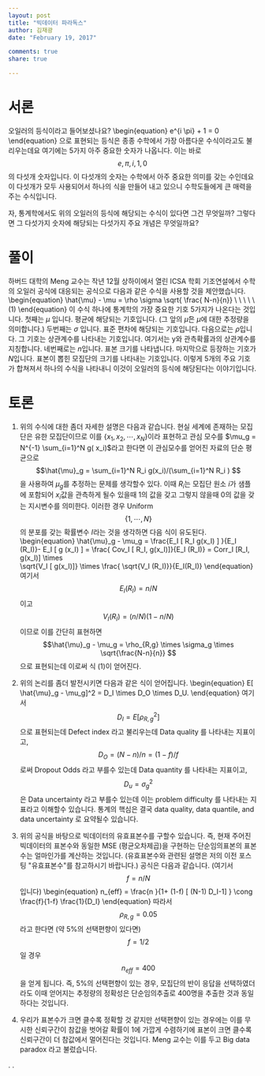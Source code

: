```yaml
---
layout: post 
title: "빅데이터 파라독스"
author: 김재광 
date: "February 19, 2017"

comments: true
share: true

---
```





# 서론  


오일러의 등식이라고 들어보셨나요? 
\begin{equation}
 e^{i \pi} + 1 = 0 
 \end{equation}
으로 표현되는 등식은 종종 수학에서 가장 아름다운 수식이라고도 불리우는데요 여기에는 5가지 아주 중요한 숫자가 나옵니다. 이는 바로 $$ e, \pi , i , 1, 0 $$의 다섯개 숫자입니다. 
이 다섯개의 숫자는 수학에서 아주 중요한 의미를 갖는 수인데요 이 다섯개가 모두 사용되어서 하나의 식을 만들어 내고 있으니 수학도들에게 큰 매력을 주는 수식입니다. 


자, 통계학에서도 위의 오일러의 등식에 해당되는 수식이 있다면 그건 무엇일까? 그렇다면 그 다섯가지 숫자에 해당되는 다섯가지 주요 개념은 무엇일까요? 






# 풀이  

하버드 대학의 Meng 교수는 작년 12월 상하이에서 열린 ICSA 학회 기조연설에서 수학의 오일러 공식에 대응되는 공식으로 다음과 같은 수식을 사용할 것을 제안했습니다.  
\begin{equation}
\hat{\mu} - \mu = \rho \sigma \sqrt{ \frac{ N-n}{n}} \ \ \ \ \ (1) 
\end{equation}
이 수식 하나에 통계학의 가장 중요한 기호 5가지가 나온다는 것입니다. 첫째는 $\mu$ 입니다. 평균에 해당되는 기호입니다. (그 앞의 $\hat{\mu}$은 $\mu$에 대한 추정량을 의미합니다.) 두번째는 $\sigma$ 입니다. 표준 편차에 해당되는 기호입니다. 다음으로는 $\rho$입니다. 그 기호는 상관계수를 나타내는 기호입니다. 여기서는 y와 관측확률과의 상관계수를 지칭합니다. 
네번째로는 $n$입니다. 표본 크기를 나타냅니다. 마지막으로 등장하는 기호가 $N$입니다. 표본이 뽑힌 모집단의 크기를 나타내는 기호입니다. 이렇게 5개의 주요 기호가 합쳐져서 하나의 수식을 나타내니 이것이 오일러의 등식에 해당된다는 이야기입니다. 







# 토론 

1. 위의 수식에 대한 좀더 자세한 설명은 다음과 같습니다. 현실 세계에 존재하는 모집단은 유한 모집단이므로 이를 $\{x_1, x_2, \cdots, x_N\}$이라 표현하고 관심 모수를 $\mu_g = N^{-1} \sum_{i=1}^N g( x_i)$라고 한다면 이 관심모수를 얻어진 자료의 단순 평균으로 
$$\hat{\mu}_g = \sum_{i=1}^N R_i g(x_i)/(\sum_{i=1}^N R_i ) 
$$
을 사용하여 $\mu_g$를 추정하는 문제를 생각할수 있다. 이때 $R_i$는 모집단 원소 $i$가 샘플에 포함되어 $x_i$값을 관측하게 될수 있을때 1의 값을 갖고 그렇지 않을때 0의 값을 갖는 지시변수를 의미한다. 이러한 경우 Uniform $$\{1,\cdots, N \}$$의 분포를 갖는 확률변수 $I$라는 것을 생각하면 다음 식이 유도된다. 
\begin{equation}
\hat{\mu}_g - \mu_g = \frac{E_I [ R_I g(x_I) ] }{E_I (R_I)}- E_I [ g (x_I) ] = \frac{ Cov_I [ R_I, g(x_I)]}{E_I (R_I)}
= Corr_I [R_I, g(x_I)]  \times  
\sqrt{V_I [ g(x_I)]} \times \frac{ \sqrt{V_I (R_I)}}{E_I(R_I)}
\end{equation}
여기서 $$E_I(R_I)=n/N$$이고 $$V_I (R_I) = (n/N)(1-n/N)$$이므로 이를 간단히 표현하면 
$$\hat{\mu}_g - \mu_g = \rho_{R,g} \times \sigma_g \times \sqrt{\frac{N-n}{n}}  $$
으로 표현되는데 이로써  식 (1)이 얻어진다. 

2. 위의 논리를 좀더 발전시키면 다음과 같은 식이 얻어집니다. 
\begin{equation}
E[ \hat{\mu}_g - \mu_g]^2 = D_I \times D_O \times D_U.
\end{equation}
여기서 $$D_I = E[ \rho_{R,g}^2]$$으로 표현되는데 Defect index 라고 불리우는데 Data quality 를 나타내는 지표이고, $$D_O =(N-n)/n= (1-f)/f$$로써 Dropout Odds 라고 부를수 있는데 Data quantity 를 나타내는 지표이고, $$D_u=\sigma_g^2$$은 Data uncertainty 라고 부를수 있는데 이는 problem difficulty 를 나타내는 지표라고 이해할수 있습니다. 통계의 핵심은 결국 data quality, data quantile, and data uncertainty 로 요약될수 있습니다. 


3. 위의 공식을 바탕으로 빅데이터의 유효표본수를 구할수 있습니다. 즉, 현재 주어진 빅데이터의 표본수와 동일한 MSE (평균오차제곱)을 구현하는 단순임의표본의 표본수는 얼마인가를 계산하는 것입니다. (유효표본수와 관련된 설명은 저의 이전 포스팅 "유효표본수"를 참고하시기 바랍니다.) 공식은 다음과 같습니다. (여기서 $$f=n/N$$입니다)
\begin{equation}
n_{eff} = \frac{n }{1+ (1-f) [ (N-1) D_I-1]   } \cong \frac{f}{1-f} \frac{1}{D_I}
\end{equation}
따라서 $$\rho_{R,g} = 0.05$$ 라고 한다면 (약 5%의 선택편향이 있다면) $$f=1/2$$일 경우 $$n_{eff}=400$$을 얻게 됩니다. 즉, 5\%의 선택편향이 있는 경우, 모집단의 반이 응답을 선택하였더라도 이때 얻어지는 추정량의 정확성은 단순임의추출로 $400$명을 추출한 것과 동일하다는 것입니다. 

4. 우리가 표본수가 크면 클수록 정확할 것 같지만 선택편향이 있는 경우에는 이를 무시한 신뢰구간이 참값을 벗어갈 확률이 1에 가깝게 수렴하기에 표본이 크면 클수록 신뢰구간이 더 참값에서 멀어진다는 것입니다. Meng 교수는 이를 두고 Big data paradox 라고 불렀습니다. 



.
.










